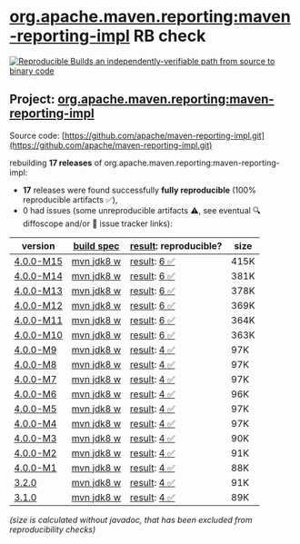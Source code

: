 [org.apache.maven.reporting:maven-reporting-impl](https://central.sonatype.com/artifact/org.apache.maven.reporting/maven-reporting-impl/versions) RB check
=======

[![Reproducible Builds](https://reproducible-builds.org/images/logos/rb.svg) an independently-verifiable path from source to binary code](https://reproducible-builds.org/)

## Project: [org.apache.maven.reporting:maven-reporting-impl](https://central.sonatype.com/artifact/org.apache.maven.reporting/maven-reporting-impl/versions)

Source code: [https://github.com/apache/maven-reporting-impl.git](https://github.com/apache/maven-reporting-impl.git)

rebuilding **17 releases** of org.apache.maven.reporting:maven-reporting-impl:
- **17** releases were found successfully **fully reproducible** (100% reproducible artifacts :white_check_mark:),
- 0 had issues (some unreproducible artifacts :warning:, see eventual :mag: diffoscope and/or :memo: issue tracker links):

| version | [build spec](/BUILDSPEC.md) | [result](https://reproducible-builds.org/docs/jvm/): reproducible? | size |
| -- | --------- | ------ | -- |
| [4.0.0-M15](https://central.sonatype.com/artifact/org.apache.maven.reporting/maven-reporting-impl/4.0.0-M15/pom) | [mvn jdk8 w](maven-reporting-impl-4.0.0-M15.buildspec) | [result](maven-reporting-impl-4.0.0-M15.buildinfo): [6 :white_check_mark: ](maven-reporting-impl-4.0.0-M15.buildcompare) | 415K |
| [4.0.0-M14](https://central.sonatype.com/artifact/org.apache.maven.reporting/maven-reporting-impl/4.0.0-M14/pom) | [mvn jdk8 w](maven-reporting-impl-4.0.0-M14.buildspec) | [result](maven-reporting-impl-4.0.0-M14.buildinfo): [6 :white_check_mark: ](maven-reporting-impl-4.0.0-M14.buildcompare) | 381K |
| [4.0.0-M13](https://central.sonatype.com/artifact/org.apache.maven.reporting/maven-reporting-impl/4.0.0-M13/pom) | [mvn jdk8 w](maven-reporting-impl-4.0.0-M13.buildspec) | [result](maven-reporting-impl-4.0.0-M13.buildinfo): [6 :white_check_mark: ](maven-reporting-impl-4.0.0-M13.buildcompare) | 378K |
| [4.0.0-M12](https://central.sonatype.com/artifact/org.apache.maven.reporting/maven-reporting-impl/4.0.0-M12/pom) | [mvn jdk8 w](maven-reporting-impl-4.0.0-M12.buildspec) | [result](maven-reporting-impl-4.0.0-M12.buildinfo): [6 :white_check_mark: ](maven-reporting-impl-4.0.0-M12.buildcompare) | 369K |
| [4.0.0-M11](https://central.sonatype.com/artifact/org.apache.maven.reporting/maven-reporting-impl/4.0.0-M11/pom) | [mvn jdk8 w](maven-reporting-impl-4.0.0-M11.buildspec) | [result](maven-reporting-impl-4.0.0-M11.buildinfo): [6 :white_check_mark: ](maven-reporting-impl-4.0.0-M11.buildcompare) | 364K |
| [4.0.0-M10](https://central.sonatype.com/artifact/org.apache.maven.reporting/maven-reporting-impl/4.0.0-M10/pom) | [mvn jdk8 w](maven-reporting-impl-4.0.0-M10.buildspec) | [result](maven-reporting-impl-4.0.0-M10.buildinfo): [6 :white_check_mark: ](maven-reporting-impl-4.0.0-M10.buildcompare) | 363K |
| [4.0.0-M9](https://central.sonatype.com/artifact/org.apache.maven.reporting/maven-reporting-impl/4.0.0-M9/pom) | [mvn jdk8 w](maven-reporting-impl-4.0.0-M9.buildspec) | [result](maven-reporting-impl-4.0.0-M9.buildinfo): [4 :white_check_mark: ](maven-reporting-impl-4.0.0-M9.buildcompare) | 97K |
| [4.0.0-M8](https://central.sonatype.com/artifact/org.apache.maven.reporting/maven-reporting-impl/4.0.0-M8/pom) | [mvn jdk8 w](maven-reporting-impl-4.0.0-M8.buildspec) | [result](maven-reporting-impl-4.0.0-M8.buildinfo): [4 :white_check_mark: ](maven-reporting-impl-4.0.0-M8.buildcompare) | 97K |
| [4.0.0-M7](https://central.sonatype.com/artifact/org.apache.maven.reporting/maven-reporting-impl/4.0.0-M7/pom) | [mvn jdk8 w](maven-reporting-impl-4.0.0-M7.buildspec) | [result](maven-reporting-impl-4.0.0-M7.buildinfo): [4 :white_check_mark: ](maven-reporting-impl-4.0.0-M7.buildcompare) | 97K |
| [4.0.0-M6](https://central.sonatype.com/artifact/org.apache.maven.reporting/maven-reporting-impl/4.0.0-M6/pom) | [mvn jdk8 w](maven-reporting-impl-4.0.0-M6.buildspec) | [result](maven-reporting-impl-4.0.0-M6.buildinfo): [4 :white_check_mark: ](maven-reporting-impl-4.0.0-M6.buildcompare) | 96K |
| [4.0.0-M5](https://central.sonatype.com/artifact/org.apache.maven.reporting/maven-reporting-impl/4.0.0-M5/pom) | [mvn jdk8 w](maven-reporting-impl-4.0.0-M5.buildspec) | [result](maven-reporting-impl-4.0.0-M5.buildinfo): [4 :white_check_mark: ](maven-reporting-impl-4.0.0-M5.buildcompare) | 97K |
| [4.0.0-M4](https://central.sonatype.com/artifact/org.apache.maven.reporting/maven-reporting-impl/4.0.0-M4/pom) | [mvn jdk8 w](maven-reporting-impl-4.0.0-M4.buildspec) | [result](maven-reporting-impl-4.0.0-M4.buildinfo): [4 :white_check_mark: ](maven-reporting-impl-4.0.0-M4.buildcompare) | 97K |
| [4.0.0-M3](https://central.sonatype.com/artifact/org.apache.maven.reporting/maven-reporting-impl/4.0.0-M3/pom) | [mvn jdk8 w](maven-reporting-impl-4.0.0-M3.buildspec) | [result](maven-reporting-impl-4.0.0-M3.buildinfo): [4 :white_check_mark: ](maven-reporting-impl-4.0.0-M3.buildcompare) | 90K |
| [4.0.0-M2](https://central.sonatype.com/artifact/org.apache.maven.reporting/maven-reporting-impl/4.0.0-M2/pom) | [mvn jdk8 w](maven-reporting-impl-4.0.0-M2.buildspec) | [result](maven-reporting-impl-4.0.0-M2.buildinfo): [4 :white_check_mark: ](maven-reporting-impl-4.0.0-M2.buildcompare) | 91K |
| [4.0.0-M1](https://central.sonatype.com/artifact/org.apache.maven.reporting/maven-reporting-impl/4.0.0-M1/pom) | [mvn jdk8 w](maven-reporting-impl-4.0.0-M1.buildspec) | [result](maven-reporting-impl-4.0.0-M1.buildinfo): [4 :white_check_mark: ](maven-reporting-impl-4.0.0-M1.buildcompare) | 88K |
| [3.2.0](https://central.sonatype.com/artifact/org.apache.maven.reporting/maven-reporting-impl/3.2.0/pom) | [mvn jdk8 w](maven-reporting-impl-3.2.0.buildspec) | [result](maven-reporting-impl-3.2.0.buildinfo): [4 :white_check_mark: ](maven-reporting-impl-3.2.0.buildcompare) | 91K |
| [3.1.0](https://central.sonatype.com/artifact/org.apache.maven.reporting/maven-reporting-impl/3.1.0/pom) | [mvn jdk8 w](maven-reporting-impl-3.1.0.buildspec) | [result](maven-reporting-impl-3.1.0.buildinfo): [4 :white_check_mark: ](maven-reporting-impl-3.1.0.buildcompare) | 89K |

<i>(size is calculated without javadoc, that has been excluded from reproducibility checks)</i>
